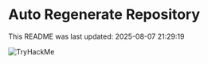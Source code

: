# Auto Regenerate Repository

This README was last updated: 2025-08-07 21:29:19

 ![TryHackMe](https://tryhackme.com/badge/533634)